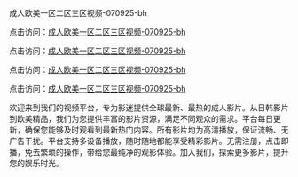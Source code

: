 成人欧美一区二区三区视频-070925-bh

点击访问：<a href="https://heiliao2dmwwy.pages.dev">成人欧美一区二区三区视频-070925-bh</a>

点击访问：<a href="https://heiliaoll4qsx.pages.dev">成人欧美一区二区三区视频-070925-bh</a>

点击访问：<a href="https://heiliaowzu4ur.pages.dev">成人欧美一区二区三区视频-070925-bh</a>

点击访问：<a href="https://heiliaozj3tjd.pages.dev">成人欧美一区二区三区视频-070925-bh</a>

欢迎来到我们的视频平台，专为影迷提供全球最新、最热的成人影片。从日韩影片到欧美精品，我们为您提供丰富的影片资源，满足不同观众的需求。平台每日更新，确保您能够及时观看到最新热门内容。所有影片均为高清播放，保证流畅、无广告干扰。平台支持多设备播放，随时随地都能享受精彩影片。无需注册，点击即播，免去繁琐的操作，带给您最纯净的观影体验。加入我们，探索更多影片，提升您的娱乐时光。

<span style="display:none;">[Canonical link](https://github.com/dungchetnha20250709/viv9 ）</span>
